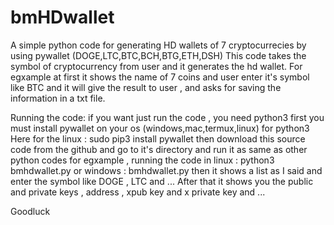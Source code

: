 # bmHDwallet
A simple python code for generating HD wallets of 7 cryptocurrecies by using pywallet (DOGE,LTC,BTC,BCH,BTG,ETH,DSH)
This code takes the symbol of cryptocurrency from user and it generates the hd wallet. For egxample at first it shows the name of 7 coins and user enter it's symbol like BTC and it will give the result to user , and asks for saving the information in a txt file.

Running the code:
if you want just run the code , you need python3
first you must install pywallet on your os (windows,mac,termux,linux) for python3
Here for the linux : sudo pip3 install pywallet
then download this source code from the github and go to it's directory and run it as same as other python codes
for egxample , running the code in linux : python3 bmhdwallet.py
or windows : bmhdwallet.py
then it shows a list as I said and enter the symbol like DOGE , LTC and ...
After that it shows you the public and private keys , address , xpub key and x private key and ...

Goodluck
